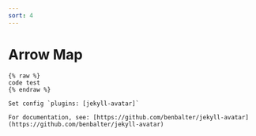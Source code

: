 ```yaml
---
sort: 4
---
```


# Arrow Map

```
{% raw %}
code test
{% endraw %}
```



```tip
Set config `plugins: [jekyll-avatar]`

For documentation, see: [https://github.com/benbalter/jekyll-avatar](https://github.com/benbalter/jekyll-avatar)
```
